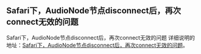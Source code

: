 ## Safari下，AudioNode节点disconnect后，再次connect无效的问题

Safari下，AudioNode节点disconnect后，再次connect无效的问题
详细说明的地址：[Safari下，AudioNode节点disconnect后，再次connect无效的问题](https://www.zhuyuntao.cn/Safari下，AudioNode节点disconnect后，再次connect无效的问题/)。
